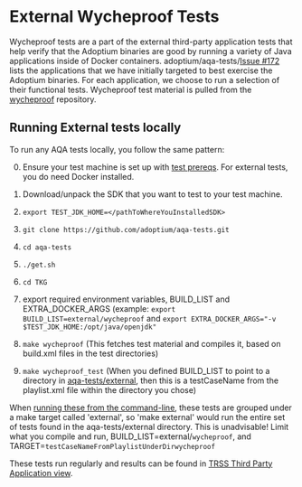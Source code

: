 # External Wycheproof Tests

Wycheproof tests are a part of the external third-party application tests that help verify that the Adoptium binaries are good by running a variety of Java applications inside of Docker containers. adoptium/aqa-tests/[Issue #172](https://github.com/adoptium/aqa-tests/issues/172) lists the applications that we have initially targeted to best exercise the Adoptium binaries. For each application, we choose to run a selection of their functional tests. Wycheproof test material is pulled from the [wycheproof](https://github.com/google/wycheproof) repository.

## Running External tests locally

To run any AQA tests locally, you follow the same pattern:

0. Ensure your test machine is set up with [test prereqs](https://github.com/adoptium/aqa-tests/blob/master/doc/Prerequisites.md).  For external tests, you do need Docker installed.

1. Download/unpack the SDK that you want to test to your test machine.

2. `export TEST_JDK_HOME=</pathToWhereYouInstalledSDK>` 

3. `git clone https://github.com/adoptium/aqa-tests.git`

4. `cd aqa-tests`

5. `./get.sh`

6. `cd TKG`

7. export required environment variables, BUILD_LIST and EXTRA_DOCKER_ARGS (example: `export BUILD_LIST=external/wycheproof` and `export EXTRA_DOCKER_ARGS="-v $TEST_JDK_HOME:/opt/java/openjdk"`

8. `make wycheproof`        (This fetches test material and compiles it, based on build.xml files in the test directories)

9. `make wycheproof_test`   (When you defined BUILD_LIST to point to a directory in [aqa-tests/external](https://github.com/adoptium/aqa-tests/tree/master/external), then this is a testCaseName from the playlist.xml file within the directory you chose)

When [running these from the command-line](https://github.com/adoptium/aqa-tests/blob/master/doc/userGuide.md#local-testing-via-make-targets-on-the-commandline), these tests are grouped under a make target called 'external', so 'make external' would run the entire set of tests found in the aqa-tests/external directory. This is unadvisable! Limit what you compile and run, BUILD_LIST=external/`wycheproof`, and TARGET=`testCaseNameFromPlaylistUnderDirwycheproof`

These tests run regularly and results can be found in [TRSS Third Party Application view](https://trss.adoptium.net/ThirdPartyAppView).
